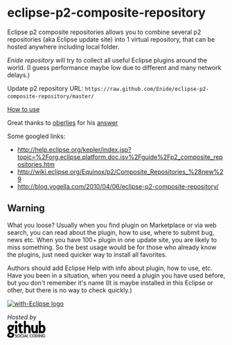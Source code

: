 # eclipse-p2-composite-repository

Eclipse p2 composite repositories allows you to combine several p2 repositories (aka Eclipse update site)
into 1 virtual repository, that can be hosted anywhere including local folder.

*Enide repository* will try to collect all useful Eclipse plugins around the world.
(I guess performance maybe low due to different and many network delays.)

Update p2 repository URL: `https://raw.github.com/Enide/eclipse-p2-composite-repository/master/`

[How to use](http://marketplace.eclipse.org/updatesite/help?url=https://raw.github.com/Enide/eclipse-p2-composite-repository/master/)

Great thanks to [oberlies](http://stackoverflow.com/users/1523648/oberlies)
 for his [answer](http://stackoverflow.com/questions/20951842/combine-aggregate-eclipse-p2-repositories-extendable-p2-repository)

Some googled links:

- http://help.eclipse.org/kepler/index.jsp?topic=%2Forg.eclipse.platform.doc.isv%2Fguide%2Fp2_composite_repositories.htm
- http://wiki.eclipse.org/Equinox/p2/Composite_Repositories_%28new%29
- http://blog.vogella.com/2010/04/06/eclipse-p2-composite-repository/

## Warning

What you loose? Usually when you find plugin on Marketplace or via web search, you can read about the plugin, how to use,
where to submit bug, news etc. When you have 100+ plugin in one update site, you are likely to miss something.
So the best usage would be for those who already know the plugins, just need quicker way to install all favorites.

Authors should add Eclipse Help with info about plugin, how to use, etc. Have you been in a situation, 
when you need a plugin you have used before,
but you don't remember it's name (It is maybe installed in this Eclipse or other, but there is no way to check quickly.)


<p><a href="http://with-eclipse.github.io/" target="_blank"><img alt="with-Eclipse logo" src="http://with-eclipse.github.io/with-eclipse-1.jpg" /></a></p>
				
<p><i>Hosted by</i><br>
<a href="https://github.com/Nodeclipse">
  <img src="https://github.com/github/media/raw/master/logos/github_logo_social_coding_outlined.png" style="border: 0" alt="github.com" height="39" width="88">
</a></p>
